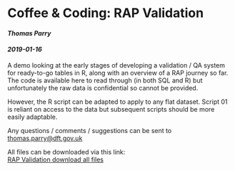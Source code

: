 # Coffee & Coding: RAP Validation

#### *Thomas Parry*
#### *2019-01-16*

A demo looking at the early stages of developing a validation / QA system for ready-to-go tables in R, along with an overview of a RAP journey so far. The code is available here to read through (in both SQL and R) but unfortunately the raw data is confidential so cannot be provided.

However, the R script can be adapted to apply to any flat dataset. Script 01 is reliant on access to the data but subsequent scripts should be more easily adaptable.

Any questions / comments / suggestions can be sent to [thomas.parry@dft.gov.uk](mailto::thomas.parry@dft.gov.uk)

All files can be downloaded via this link:
<br>
[RAP Validation download all files](https://minhaskamal.github.io/DownGit/#/home?url=https://github.com/departmentfortransport/coffee-and-coding/tree/master/20190116_RAP_Validation)
<br>
